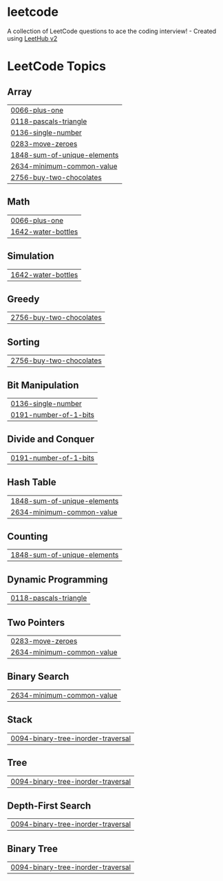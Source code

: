 # leetcode
A collection of LeetCode questions to ace the coding interview! - Created using [LeetHub v2](https://github.com/arunbhardwaj/LeetHub-2.0)

<!---LeetCode Topics Start-->
# LeetCode Topics
## Array
|  |
| ------- |
| [0066-plus-one](https://github.com/Adhilllllllll/leetcode/tree/master/0066-plus-one) |
| [0118-pascals-triangle](https://github.com/Adhilllllllll/leetcode/tree/master/0118-pascals-triangle) |
| [0136-single-number](https://github.com/Adhilllllllll/leetcode/tree/master/0136-single-number) |
| [0283-move-zeroes](https://github.com/Adhilllllllll/leetcode/tree/master/0283-move-zeroes) |
| [1848-sum-of-unique-elements](https://github.com/Adhilllllllll/leetcode/tree/master/1848-sum-of-unique-elements) |
| [2634-minimum-common-value](https://github.com/Adhilllllllll/leetcode/tree/master/2634-minimum-common-value) |
| [2756-buy-two-chocolates](https://github.com/Adhilllllllll/leetcode/tree/master/2756-buy-two-chocolates) |
## Math
|  |
| ------- |
| [0066-plus-one](https://github.com/Adhilllllllll/leetcode/tree/master/0066-plus-one) |
| [1642-water-bottles](https://github.com/Adhilllllllll/leetcode/tree/master/1642-water-bottles) |
## Simulation
|  |
| ------- |
| [1642-water-bottles](https://github.com/Adhilllllllll/leetcode/tree/master/1642-water-bottles) |
## Greedy
|  |
| ------- |
| [2756-buy-two-chocolates](https://github.com/Adhilllllllll/leetcode/tree/master/2756-buy-two-chocolates) |
## Sorting
|  |
| ------- |
| [2756-buy-two-chocolates](https://github.com/Adhilllllllll/leetcode/tree/master/2756-buy-two-chocolates) |
## Bit Manipulation
|  |
| ------- |
| [0136-single-number](https://github.com/Adhilllllllll/leetcode/tree/master/0136-single-number) |
| [0191-number-of-1-bits](https://github.com/Adhilllllllll/leetcode/tree/master/0191-number-of-1-bits) |
## Divide and Conquer
|  |
| ------- |
| [0191-number-of-1-bits](https://github.com/Adhilllllllll/leetcode/tree/master/0191-number-of-1-bits) |
## Hash Table
|  |
| ------- |
| [1848-sum-of-unique-elements](https://github.com/Adhilllllllll/leetcode/tree/master/1848-sum-of-unique-elements) |
| [2634-minimum-common-value](https://github.com/Adhilllllllll/leetcode/tree/master/2634-minimum-common-value) |
## Counting
|  |
| ------- |
| [1848-sum-of-unique-elements](https://github.com/Adhilllllllll/leetcode/tree/master/1848-sum-of-unique-elements) |
## Dynamic Programming
|  |
| ------- |
| [0118-pascals-triangle](https://github.com/Adhilllllllll/leetcode/tree/master/0118-pascals-triangle) |
## Two Pointers
|  |
| ------- |
| [0283-move-zeroes](https://github.com/Adhilllllllll/leetcode/tree/master/0283-move-zeroes) |
| [2634-minimum-common-value](https://github.com/Adhilllllllll/leetcode/tree/master/2634-minimum-common-value) |
## Binary Search
|  |
| ------- |
| [2634-minimum-common-value](https://github.com/Adhilllllllll/leetcode/tree/master/2634-minimum-common-value) |
## Stack
|  |
| ------- |
| [0094-binary-tree-inorder-traversal](https://github.com/Adhilllllllll/leetcode/tree/master/0094-binary-tree-inorder-traversal) |
## Tree
|  |
| ------- |
| [0094-binary-tree-inorder-traversal](https://github.com/Adhilllllllll/leetcode/tree/master/0094-binary-tree-inorder-traversal) |
## Depth-First Search
|  |
| ------- |
| [0094-binary-tree-inorder-traversal](https://github.com/Adhilllllllll/leetcode/tree/master/0094-binary-tree-inorder-traversal) |
## Binary Tree
|  |
| ------- |
| [0094-binary-tree-inorder-traversal](https://github.com/Adhilllllllll/leetcode/tree/master/0094-binary-tree-inorder-traversal) |
<!---LeetCode Topics End-->